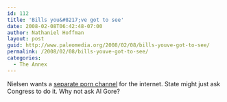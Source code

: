 ```yaml
---
id: 112
title: 'Bills you&#8217;ve got to see'
date: 2008-02-08T06:42:48-07:00
author: Nathaniel Hoffman
layout: post
guid: http://www.paleomedia.org/2008/02/08/bills-youve-got-to-see/
permalink: /2008/02/08/bills-youve-got-to-see/
categories:
  - The Annex
---
```

Nielsen wants a [separate porn channel](http://www3.idaho.gov/oasis/HJM007.html) for the internet. State might just ask Congress to do it. Why not ask Al Gore?